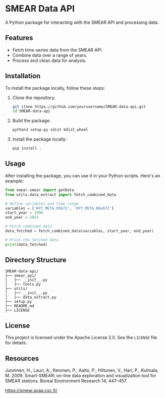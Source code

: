 # SMEAR Data API

A Python package for interacting with the SMEAR API and processing data.

## Features
- Fetch time-series data from the SMEAR API.
- Combine data over a range of years.
- Process and clean data for analysis.

## Installation
To install the package locally, follow these steps:

1. Clone the repository:
   ```bash
   git clone https://github.com/yourusername/SMEAR-data-api.git
   cd SMEAR-data-api
   ```

2. Build the package:
   ```bash
   python3 setup.py sdist bdist_wheel
   ```

3. Install the package locally:
   ```bash
   pip install .
   ```

## Usage
After installing the package, you can use it in your Python scripts. Here's an example:

```python
from smear.smear import getData
from utils.data_extract import fetch_combined_data

# Define variables and time range
variables = ['HYY_META.O3672', 'HYY_META.NOx672']
start_year = 1996
end_year = 2023

# Fetch combined data
data_fetched = fetch_combined_data(variables, start_year, end_year)

# Print the fetched data
print(data_fetched)
```

## Directory Structure

```
SMEAR-data-api/
├── smear_api/
│   ├── __init__.py
│   ├── tools.py
├── utils/
│   ├── __init__.py
│   ├── data_extract.py
├── setup.py
├── README.md
├── LICENSE
```

## License
This project is licensed under the Apache License 2.0. See the `LICENSE` file for details.


## Resources

Junninen, H., Lauri, A., Keronen, P., Aalto, P., Hiltunen, V., Hari, P., Kulmala, M. 2009. Smart-SMEAR: on-line data exploration and visualization tool for SMEAR stations. Boreal Environment Research 14, 447–457.

https://smear.avaa.csc.fi/